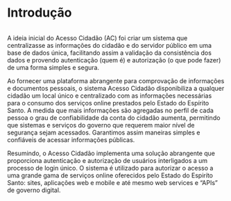 # Introdução 

``` important:: Essa documentação é para usuários do Acesso Cidadão, caso queira acessar a documentação para desenvolvedores que estão trabalhando com a integração junto ao Acesso Cidadão, ela está disponível em http://docs.developer.acessocidadao.es.gov.br/.
```

A ideia inicial do Acesso Cidadão (AC) foi criar um sistema que centralizasse as informações do cidadão e do servidor público em uma base de dados única, facilitando assim a validação da consistência dos dados e 
provendo autenticação (quem é) e autorização (o que pode fazer) de uma forma simples e segura.

Ao fornecer uma plataforma abrangente para comprovação de informações e documentos pessoais, o sistema Acesso Cidadão disponibiliza a qualquer cidadão um local único e centralizado com as informações necessárias 
para o consumo dos serviços online prestados pelo Estado do Espírito Santo. A medida que mais informações são agregadas no perfil de cada pessoa o grau de confiabilidade da conta do cidadão aumenta, permitindo 
que sistemas e serviços do governo que requerem maior nível de segurança sejam acessados. Garantimos assim maneiras simples e confiáveis de acessar informações públicas.

Resumindo, o Acesso Cidadão implementa uma solução abrangente que proporciona autenticação e autorização de usuários interligados a um processo de login único. O sistema é utilizado para autorizar o 
acesso a uma grande gama de serviços online oferecidos pelo Estado do Espiríto Santo: sites, aplicações web e mobile e até mesmo web services e “APIs” de governo digital.

